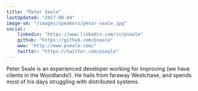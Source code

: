```yaml
---
title: "Peter Seale"
lastUpdated: "2017-08-04"
image-sm: "/images/speakers/peter-seale.jpg"
social:
    linkedin: "https://www.linkedin.com/in/pseale"
    github: "https://github.com/pseale"
    www: "http://www.pseale.com/"
    twitter: "https://twitter.com/pseale"
---
```

Peter Seale is an experienced developer working for Improving (we have clients in the Woodlands!). He hails from faraway Westchase, and spends most of his days struggling with distributed systems.
